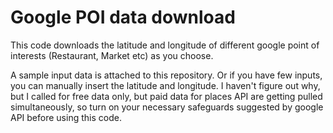 # Google POI data download
This code downloads the latitude and longitude of different google point of interests (Restaurant, Market etc) as you choose. 

A sample input data is attached to this repository. Or if you have few inputs, you can manually insert the latitude and longitude. I haven't figure out why, but I called for free data only, but paid data for places API are getting pulled simultaneously, so turn on your necessary safeguards suggested by google API before using this code.

